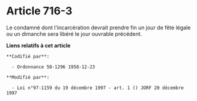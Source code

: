 # Article 716-3

Le condamné dont l'incarcération devrait prendre fin un jour de fête légale ou un dimanche sera libéré le jour ouvrable
précédent.

**Liens relatifs à cet article**

	**Codifié par**:

	  - Ordonnance 58-1296 1958-12-23

	**Modifié par**:

	  - Loi n°97-1159 du 19 décembre 1997 - art. 1 () JORF 20 décembre 1997
